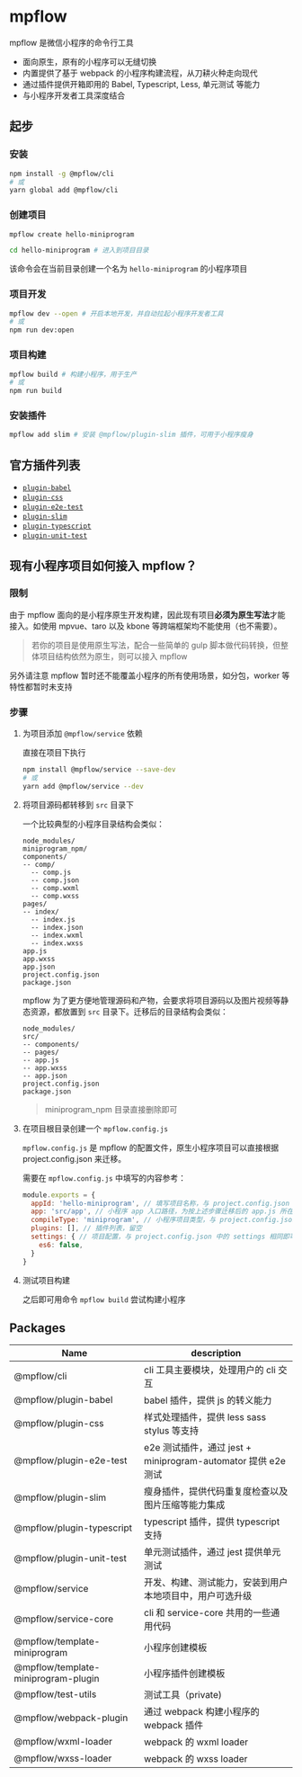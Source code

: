# mpflow

mpflow 是微信小程序的命令行工具

- 面向原生，原有的小程序可以无缝切换
- 内置提供了基于 webpack 的小程序构建流程，从刀耕火种走向现代
- 通过插件提供开箱即用的 Babel, Typescript, Less, 单元测试 等能力
- 与小程序开发者工具深度结合

## 起步

### 安装

```bash
npm install -g @mpflow/cli
# 或
yarn global add @mpflow/cli
```

### 创建项目

```bash
mpflow create hello-miniprogram

cd hello-miniprogram # 进入到项目目录
```

该命令会在当前目录创建一个名为 `hello-miniprogram` 的小程序项目

### 项目开发

```bash
mpflow dev --open # 开启本地开发，并自动拉起小程序开发者工具
# 或
npm run dev:open
```

### 项目构建

```bash
mpflow build # 构建小程序，用于生产
# 或
npm run build
```

### 安装插件

```bash
mpflow add slim # 安装 @mpflow/plugin-slim 插件，可用于小程序瘦身
```

## 官方插件列表

- [`plugin-babel`](https://www.npmjs.com/package/@mpflow/plugin-babel)
- [`plugin-css`](https://www.npmjs.com/package/@mpflow/plugin-css)
- [`plugin-e2e-test`](https://www.npmjs.com/package/@mpflow/plugin-e2e-test)
- [`plugin-slim`](https://www.npmjs.com/package/@mpflow/plugin-slim)
- [`plugin-typescript`](https://www.npmjs.com/package/@mpflow/plugin-typescript)
- [`plugin-unit-test`](https://www.npmjs.com/package/@mpflow/plugin-unit-test)

## 现有小程序项目如何接入 mpflow？

### 限制

由于 mpflow 面向的是小程序原生开发构建，因此现有项目**必须为原生写法**才能接入。如使用 mpvue、taro 以及 kbone 等跨端框架均不能使用（也不需要）。

> 若你的项目是使用原生写法，配合一些简单的 gulp 脚本做代码转换，但整体项目结构依然为原生，则可以接入 mpflow

另外请注意 mpflow 暂时还不能覆盖小程序的所有使用场景，如分包，worker 等特性都暂时未支持

### 步骤

1. 为项目添加 `@mpflow/service` 依赖

    直接在项目下执行

    ```bash
    npm install @mpflow/service --save-dev
    # 或
    yarn add @mpflow/service --dev
    ```

1. 将项目源码都转移到 `src` 目录下

    一个比较典型的小程序目录结构会类似：
    ```
    node_modules/
    miniprogram_npm/
    components/
    -- comp/
      -- comp.js
      -- comp.json
      -- comp.wxml
      -- comp.wxss
    pages/
    -- index/
      -- index.js
      -- index.json
      -- index.wxml
      -- index.wxss
    app.js
    app.wxss
    app.json
    project.config.json
    package.json
    ```

    mpflow 为了更方便地管理源码和产物，会要求将项目源码以及图片视频等静态资源，都放置到 `src` 目录下。迁移后的目录结构会类似：

    ```
    node_modules/
    src/
    -- components/
    -- pages/
    -- app.js
    -- app.wxss
    -- app.json
    project.config.json
    package.json
    ```

    > miniprogram_npm 目录直接删除即可

1. 在项目根目录创建一个 `mpflow.config.js`

    `mpflow.config.js` 是 mpflow 的配置文件，原生小程序项目可以直接根据 project.config.json 来迁移。

    需要在 `mpflow.config.js` 中填写的内容参考：

    ```javascript
    module.exports = {
      appId: 'hello-miniprogram', // 填写项目名称，与 project.config.json 中的 projectname 相同即可
      app: 'src/app', // 小程序 app 入口路径，为按上述步骤迁移后的 app.js 所在位置相对项目根目录的路径
      compileType: 'miniprogram', // 小程序项目类型，与 project.config.json 中的 compileType 相同即可
      plugins: [], // 插件列表，留空
      settings: { // 项目配置，与 project.config.json 中的 settings 相同即可
        es6: false,
      }
    }
    ```

1. 测试项目构建

    之后即可用命令 `mpflow build` 尝试构建小程序

## Packages

| Name                                | description                                                   |
| ----------------------------------- | ------------------------------------------------------------- |
| @mpflow/cli                         | cli 工具主要模块，处理用户的 cli 交互                         |
| @mpflow/plugin-babel                | babel 插件，提供 js 的转义能力                                |
| @mpflow/plugin-css                  | 样式处理插件，提供 less sass stylus 等支持                    |
| @mpflow/plugin-e2e-test             | e2e 测试插件，通过 jest + miniprogram-automator 提供 e2e 测试 |
| @mpflow/plugin-slim                 | 瘦身插件，提供代码重复度检查以及图片压缩等能力集成            |
| @mpflow/plugin-typescript           | typescript 插件，提供 typescript 支持                         |
| @mpflow/plugin-unit-test            | 单元测试插件，通过 jest 提供单元测试                          |
| @mpflow/service                     | 开发、构建、测试能力，安装到用户本地项目中，用户可选升级      |
| @mpflow/service-core                | cli 和 service-core 共用的一些通用代码                        |
| @mpflow/template-miniprogram        | 小程序创建模板                                                |
| @mpflow/template-miniprogram-plugin | 小程序插件创建模板                                            |
| @mpflow/test-utils                  | 测试工具（private)                                            |
| @mpflow/webpack-plugin              | 通过 webpack 构建小程序的 webpack 插件                        |
| @mpflow/wxml-loader                 | webpack 的 wxml loader                                        |
| @mpflow/wxss-loader                 | webpack 的 wxss loader                                        |

